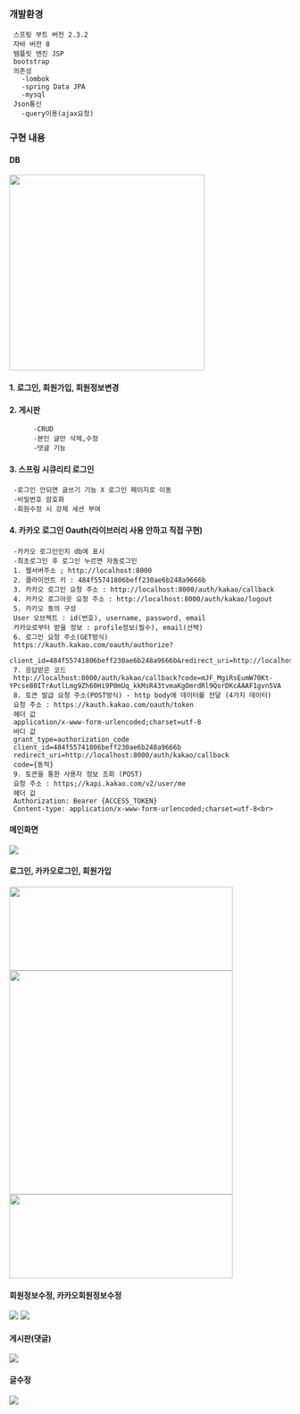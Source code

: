 ### 개발환경   
     스프링 부트 버전 2.3.2  
     자바 버전 8  
     템플릿 엔진 JSP  
     bootstrap  
     의존성  
       -lombok  
       -spring Data JPA  
       -mysql  
     Json통신  
       -query이용(ajax요청)   
### 구현 내용 
#### DB
<img src="https://user-images.githubusercontent.com/61040284/99908604-ee014580-2d26-11eb-8a84-8fef386f6e16.png" width="350" height="350">   

#### 1. 로그인, 회원가입, 회원정보변경   
#### 2. 게시판
          -CRUD
          -본인 글만 삭제,수정
          -댓글 기능
#### 3. 스프링 시큐리티 로그인   
     -로그인 안되면 글쓰기 기능 X 로그인 페이지로 이동
     -비밀번호 암호화
     -회원수정 시 강제 세션 부여 
#### 4. 카카오 로그인 Oauth(라이브러리 사용 안하고 직접 구현)   
     -카카오 로그인인지 db에 표시
     -최초로그인 후 로그인 누르면 자동로그인
     1. 웹서버주소 ; http://localhost:8000
     2. 클라이언트 키 : 484f55741806beff230ae6b248a9666b
     3. 카카오 로그인 요청 주소 : http://localhost:8000/auth/kakao/callback
     4. 카카오 로그아웃 요청 주소 : http://localhost:8000/auth/kakao/logout
     5. 카카오 동의 구성
     User 오브젝트 : id(번호), username, password, email
     카카오로부터 받을 정보 : profile정보(필수), email(선택)
     6. 로그인 요청 주소(GET방식)
     https://kauth.kakao.com/oauth/authorize?
     client_id=484f55741806beff230ae6b248a9666b&redirect_uri=http://localhost:8000/auth/kakao/callback&response_type=code 
     7. 응답받은 코드  
     http://localhost:8000/auth/kakao/callback?code=mJF_MgiRsEumW70Kt-  YPcse80ITrAutlLmg9Zh60Hi9P0mUq_kkMsR43tvmaKgOmrdRl9QorDKcAAAF1gvn5VA
     8. 토큰 발급 요청 주소(POST방식) - http body에 데이터를 전달 (4가지 데이터)
     요청 주소 : https://kauth.kakao.com/oauth/token
     헤더 값
     application/x-www-form-urlencoded;charset=utf-8
     바디 값
     grant_type=authorization_code
     client_id=484f55741806beff230ae6b248a9666b
     redirect_uri=http://localhost:8000/auth/kakao/callback
     code={동적}
     9. 토큰을 통한 사용자 정보 조회 (POST)
     요청 주소 : https;//kapi.kakao.com/v2/user/me
     헤더 값
     Authorization: Bearer {ACCESS_TOKEN}
     Content-type: application/x-www-form-urlencoded;charset=utf-8<br>
#### 메인화면
<img src="https://user-images.githubusercontent.com/61040284/97426184-71ad5980-1956-11eb-99c1-5bae8296b3be.png">   

#### 로그인, 카카오로그인, 회원가입
<img src="https://user-images.githubusercontent.com/61040284/97847956-be68aa00-1d33-11eb-8840-ccfed98c57cb.png" width="400" height="150">
<img src="https://user-images.githubusercontent.com/61040284/97848130-f7a11a00-1d33-11eb-8b35-63162888c14e.png" width="400" height="400">
<img src="https://user-images.githubusercontent.com/61040284/97427498-fcdb1f00-1957-11eb-9f2a-e31c4dd5ad7b.png" width="400" height="150">   

#### 회원정보수정, 카카오회원정보수정
<img src="https://user-images.githubusercontent.com/61040284/97848808-fc1a0280-1d34-11eb-8bdd-226516b461d7.png" >
<img src="https://user-images.githubusercontent.com/61040284/97848813-fd4b2f80-1d34-11eb-8dda-77155f651a62.png" >   

#### 게시판(댓글)
<img src="https://user-images.githubusercontent.com/61040284/98092365-ed188900-1ec9-11eb-8831-bd4527cca5c5.png">   

#### 글수정
<img src="https://user-images.githubusercontent.com/61040284/97426208-770aa400-1956-11eb-8329-8f8f263095ed.png">
